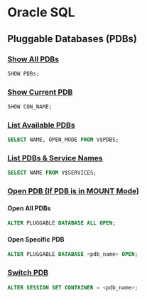# Oracle SQL

## Pluggable Databases (PDBs)

### **<u>Show All PDBs</u>**

```sql
SHOW PDBs;
```

### **<u>Show Current PDB</u>**

```sql
SHOW CON_NAME;
```

### **<u>List Available PDBs</u>**

```sql
SELECT NAME, OPEN_MODE FROM V$PDBS;
```

### **<u>List PDBs & Service Names</u>**

```sql
SELECT NAME FROM V$SERVICES;
```

### **<u>Open PDB (If PDB is in MOUNT Mode)</u>**

#### Open All PDBs

```sql
ALTER PLUGGABLE DATABASE ALL OPEN;
```

#### Open Specific PDB

```sql
ALTER PLUGGABLE DATABASE <pdb_name> OPEN;
```

### **<u>Switch PDB</u>**

```sql
ALTER SESSION SET CONTAINER = <pdb_name>;
```
